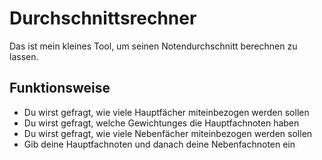 # Durchschnittsrechner
Das ist mein kleines Tool, um seinen Notendurchschnitt berechnen zu lassen.

## Funktionsweise
- Du wirst gefragt, wie viele Hauptfächer miteinbezogen werden sollen
- Du wirst gefragt, welche Gewichtunges die Hauptfachnoten haben
- Du wirst gefragt, wie viele Nebenfächer miteinbezogen werden sollen
- Gib deine Hauptfachnoten und danach deine Nebenfachnoten ein
